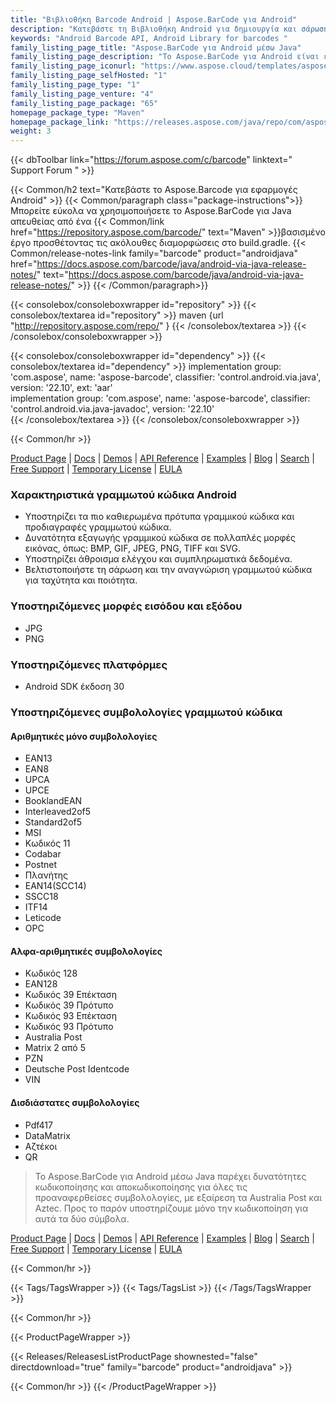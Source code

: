 ```yaml
---
title: "Βιβλιοθήκη Barcode Android | Aspose.BarCode για Android"
description: "Κατεβάστε τη Βιβλιοθήκη Android για δημιουργία και σάρωση γραμμωτού κώδικα που υποστηρίζει γραμμωτούς κώδικες 1D, 2D και ταχυδρομικούς κώδικες. Το Android Barcode API επιτρέπει στους προγραμματιστές να προσαρμόσουν τους κωδικούς καθορίζοντας διαφορετικές συμβολολογίες,"
keywords: "Android Barcode API, Android Library for barcodes "
family_listing_page_title: "Aspose.BarCode για Android μέσω Java"
family_listing_page_description: "Το Aspose.BarCode για Android είναι ένα ισχυρό και αξιόπιστο στοιχείο δημιουργίας και αναγνώρισης γραμμωτού κώδικα, γραμμένο σε Java, επιτρέπει στους προγραμματιστές να προσθέτουν γρήγορα και εύκολα τη λειτουργία δημιουργίας και αναγνώρισης γραμμικού κώδικα στις εφαρμογές Java τους."
family_listing_page_iconurl: "https://www.aspose.cloud/templates/aspose/App_Themes/V3/images/barcode/272x272/aspose_barcode-for-java-min.png"
family_listing_page_selfHosted: "1"
family_listing_page_type: "1"
family_listing_page_venture: "4"
family_listing_page_package: "65"
homepage_package_type: "Maven"
homepage_package_link: "https://releases.aspose.com/java/repo/com/aspose/aspose-barcode/"
weight: 3
---
```


{{< dbToolbar link="https://forum.aspose.com/c/barcode" linktext=" Support Forum " >}}

{{< Common/h2 text="Κατεβάστε το Aspose.Barcode για εφαρμογές Android"  >}}
{{< Common/paragraph class="package-instructions">}}
Μπορείτε εύκολα να χρησιμοποιήσετε το Aspose.BarCode για Java απευθείας από ένα
{{< Common/link href="https://repository.aspose.com/barcode/" text="Maven"  >}}βασισμένο έργο προσθέτοντας τις ακόλουθες διαμορφώσεις στο build.gradle.
{{< Common/release-notes-link family="barcode" product="androidjava" href="https://docs.aspose.com/barcode/java/android-via-java-release-notes/" text="https://docs.aspose.com/barcode/java/android-via-java-release-notes/"  >}}
{{< /Common/paragraph>}}

{{< consolebox/consoleboxwrapper id="repository" >}}
{{< consolebox/textarea id="repository" >}}
maven {url "http://repository.aspose.com/repo/" }
{{< /consolebox/textarea >}}
{{< /consolebox/consoleboxwrapper >}}

{{< consolebox/consoleboxwrapper id="dependency" >}}
{{< consolebox/textarea id="dependency" >}}
implementation group: 'com.aspose', name: 'aspose-barcode', classifier: 'control.android.via.java', version: '22.10', ext: 'aar'      
implementation group: 'com.aspose', name: 'aspose-barcode', classifier: 'control.android.via.java-javadoc', version: '22.10'     
{{< /consolebox/textarea >}}
{{< /consolebox/consoleboxwrapper >}}

{{< Common/hr >}}

[Product Page](https://products.aspose.com/barcode/android-java/) | [Docs](https://docs.aspose.com/barcode/androidjava/) | [Demos](https://products.aspose.app/barcode/family) | [API Reference](https://reference.aspose.com/barcode/java) | [Examples](https://github.com/aspose-barcode/Aspose.BarCode-for-Java) | [Blog](https://blog.aspose.com/category/barcode/) | [Search](https://search.aspose.com/) | [Free Support](https://forum.aspose.com/c/barcode) | [Temporary License](https://purchase.aspose.com/temporary-license) | [EULA](https://about.aspose.com/legal/eula/)

### Χαρακτηριστικά γραμμωτού κώδικα Android

- Υποστηρίζει τα πιο καθιερωμένα πρότυπα γραμμικού κώδικα και προδιαγραφές γραμμωτού κώδικα.
- Δυνατότητα εξαγωγής γραμμικού κώδικα σε πολλαπλές μορφές εικόνας, όπως: BMP, GIF, JPEG, PNG, TIFF και SVG.
- Υποστηρίζει άθροισμα ελέγχου και συμπληρωματικά δεδομένα.
- Βελτιστοποιήστε τη σάρωση και την αναγνώριση γραμμωτού κώδικα για ταχύτητα και ποιότητα.

### Υποστηριζόμενες μορφές εισόδου και εξόδου

- JPG
- PNG

### Υποστηριζόμενες πλατφόρμες

- Android SDK έκδοση 30

### Υποστηριζόμενες συμβολολογίες γραμμωτού κώδικα

#### Αριθμητικές μόνο συμβολολογίες

- EAN13
- EAN8
- UPCA
- UPCE
- BooklandEAN
- Interleaved2of5
- Standard2of5
- MSI
- Κωδικός 11
- Codabar
- Postnet
- Πλανήτης
- EAN14(SCC14)
- SSCC18
- ITF14
- Leticode
- OPC

#### Αλφα-αριθμητικές συμβολολογίες

- Κωδικός 128
- EAN128
- Κωδικός 39 Επέκταση
- Κωδικός 39 Πρότυπο
- Κωδικός 93 Επέκταση
- Κωδικός 93 Πρότυπο
- Australia Post
- Matrix 2 από 5
- PZN
- Deutsche Post Identcode
- VIN

#### Δισδιάστατες συμβολολογίες

- Pdf417
- DataMatrix
- Αζτέκοι
- QR

> Το Aspose.BarCode για Android μέσω Java παρέχει δυνατότητες κωδικοποίησης και αποκωδικοποίησης για όλες τις προαναφερθείσες συμβολολογίες, με εξαίρεση τα Australia Post και Aztec. Προς το παρόν υποστηρίζουμε μόνο την κωδικοποίηση για αυτά τα δύο σύμβολα.

[Product Page](https://products.aspose.com/barcode/android-java/) | [Docs](https://docs.aspose.com/barcode/androidjava/) | [Demos](https://products.aspose.app/barcode/family) | [API Reference](https://reference.aspose.com/barcode/java) | [Examples](https://github.com/aspose-barcode/Aspose.BarCode-for-Java) | [Blog](https://blog.aspose.com/category/barcode/) | [Search](https://search.aspose.com/) | [Free Support](https://forum.aspose.com/c/barcode) | [Temporary License](https://purchase.aspose.com/temporary-license) | [EULA](https://about.aspose.com/legal/eula/)

{{< Common/hr >}}

{{< Tags/TagsWrapper >}}
{{< Tags/TagsList >}}
{{< /Tags/TagsWrapper >}}

{{< Common/hr >}}

{{< ProductPageWrapper >}}

<!-- ReleasesListProductPage-->

{{< Releases/ReleasesListProductPage shownested="false"  directdownload="true" family="barcode" product="androidjava" >}}

<!-- /ReleasesListProductPage-->

{{< Common/hr >}}
{{< /ProductPageWrapper >}}

